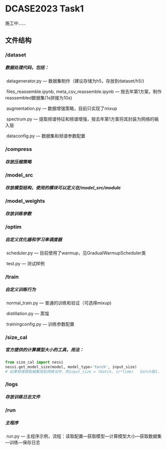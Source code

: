 # DCASE2023 Task1

施工中……



## 文件结构

### /dataset

##### 	数据处理代码，包括：

​	datagenerator.py  —  数据集制作（建议存储为h5，存放到dataset/h5/)

​	files_reassemble.ipynb,  meta_csv_reassemble.ipynb — 按去年第1方案，制作reassembled数据集(1s拼接为10s)

​	augmentation.py — 数据增强策略，目前只实现了mixup

​    spectrum.py — 提取频谱特征和频谱增强，按去年第1方案将其封装为网络的输入层

​    dataconfig.py  —  数据集和频谱参数配置

### /compress 

##### 		存放压缩策略

### /model_src

##### 	存放模型结构，使用的模块可以定义在/model_src/module

### /model_weights

  ##### 			存放训练参数

### /optim

  ##### 			自定义优化器和学习率调度器

​	scheduler.py — 目前使用了warmup，见GradualWarmupScheduler类

​	test.py — 测试样例

### /train

##### 		自定义训练行为

​	normal_train.py — 普通的训练和验证（可选择mixup)

​	distillation.py — 蒸馏

​	trainingconfig.py — 训练参数配置

### /size_cal

##### 官方提供的计算模型大小的工具，用法：

```python
from size_cal import nessi
nessi.get_model_size(model, model_type='torch', input_size)
# 如果频谱提取被集成到网络当中，则input_size = (batch, sr*time)   batch取1， sr为采样率， time为音频时长
```

### /logs

##### 	存放训练日志文件

### /run

##### 		主程序

​	run.py — 主程序示例，流程：读取配置—获取模型—计算模型大小—获取数据集—训练—保存日志









